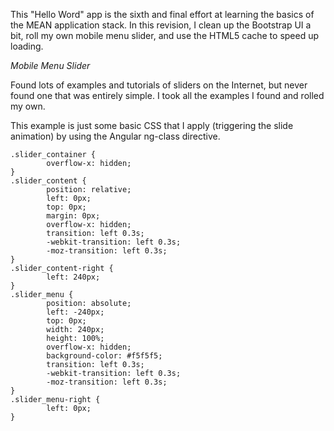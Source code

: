 This "Hello Word" app is the sixth and final effort at learning the basics of the MEAN application stack. In this revision, I clean up the Bootstrap UI a bit, roll my own mobile menu slider, and use the HTML5 cache to speed up loading.

_Mobile Menu Slider_

Found lots of examples and tutorials of sliders on the Internet, but never found one that was entirely simple.  I took all the examples I found and rolled my own.

This example is just some basic CSS that I apply (triggering the slide animation) by using the Angular ng-class directive.

```
.slider_container {
        overflow-x: hidden;
}
.slider_content {
        position: relative;
        left: 0px;
        top: 0px;
        margin: 0px;
        overflow-x: hidden;
        transition: left 0.3s;
        -webkit-transition: left 0.3s;
        -moz-transition: left 0.3s;
}
.slider_content-right {
        left: 240px;
}
.slider_menu {
        position: absolute;
        left: -240px;
        top: 0px;
        width: 240px;
        height: 100%;
        overflow-x: hidden;
        background-color: #f5f5f5;
        transition: left 0.3s;
        -webkit-transition: left 0.3s;
        -moz-transition: left 0.3s;
}
.slider_menu-right {
        left: 0px;
}
```

